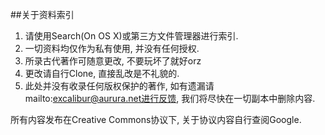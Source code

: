 ##关于资料索引

1. 请使用Search(On OS X)或第三方文件管理器进行索引.
2. 一切资料均仅作为私有使用, 并没有任何授权.
3. 所录古代著作可随意更改, 不要玩坏了就好orz
4. 更改请自行Clone, 直接乱改是不礼貌的.
5. 此处并没有收录任何版权保护的著作, 如有遗漏请mailto:excalibur@aurura.net进行反馈, 我们将尽快在一切副本中删除内容.

所有内容发布在Creative Commons协议下, 关于协议内容自行查阅Google.